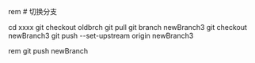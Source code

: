 rem # 切换分支


cd xxxx
git checkout oldbrch
git pull
git branch newBranch3
git checkout newBranch3
git push --set-upstream origin newBranch3


 


rem git push newBranch